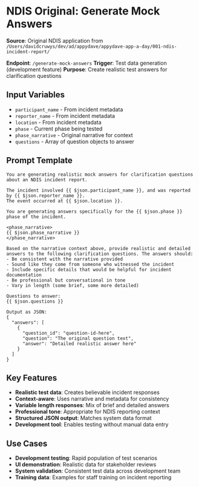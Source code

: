 # NDIS Original: Generate Mock Answers

**Source**: Original NDIS application from `/Users/davidcruwys/dev/ad/appydave/appydave-app-a-day/001-ndis-incident-report/`

**Endpoint**: `/generate-mock-answers`
**Trigger**: Test data generation (development feature)
**Purpose**: Create realistic test answers for clarification questions

## Input Variables

- `participant_name` - From incident metadata
- `reporter_name` - From incident metadata
- `location` - From incident metadata
- `phase` - Current phase being tested
- `phase_narrative` - Original narrative for context
- `questions` - Array of question objects to answer

## Prompt Template

```
You are generating realistic mock answers for clarification questions about an NDIS incident report.

The incident involved {{ $json.participant_name }}, and was reported by {{ $json.reporter_name }}.
The event occurred at {{ $json.location }}.

You are generating answers specifically for the {{ $json.phase }} phase of the incident.

<phase_narrative>
{{ $json.phase_narrative }}
</phase_narrative>

Based on the narrative context above, provide realistic and detailed answers to the following clarification questions. The answers should:
- Be consistent with the narrative provided
- Sound like they come from someone who witnessed the incident
- Include specific details that would be helpful for incident documentation
- Be professional but conversational in tone
- Vary in length (some brief, some more detailed)

Questions to answer:
{{ $json.questions }}

Output as JSON:
{
  "answers": [
    {
      "question_id": "question-id-here",
      "question": "The original question text",
      "answer": "Detailed realistic answer here"
    }
  ]
}
```

## Key Features

- **Realistic test data**: Creates believable incident responses
- **Context-aware**: Uses narrative and metadata for consistency
- **Variable length responses**: Mix of brief and detailed answers
- **Professional tone**: Appropriate for NDIS reporting context
- **Structured JSON output**: Matches system data format
- **Development tool**: Enables testing without manual data entry

## Use Cases

- **Development testing**: Rapid population of test scenarios
- **UI demonstration**: Realistic data for stakeholder reviews
- **System validation**: Consistent test data across development team
- **Training data**: Examples for staff training on incident reporting